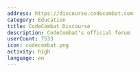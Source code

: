 ```yaml
---
address: https://discourse.codecombat.com
category: Education
title: CodeCombat Discourse
description: CodeCombat's official forum
userCount: 7533
icon: codecombat.png
activity: high
language: en
---
```


